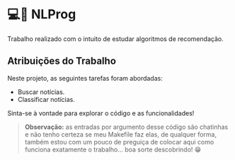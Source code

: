 # :computer::newspaper: NLProg

Trabalho realizado com o intuito de estudar algoritmos de recomendação.

## Atribuições do Trabalho

Neste projeto, as seguintes tarefas foram abordadas:

- Buscar notícias.
- Classificar notícias.

Sinta-se à vontade para explorar o código e as funcionalidades!

> **Observação:** as entradas por argumento desse código são chatinhas e não tenho certeza se meu Makefile faz elas, de qualquer forma, também estou com um pouco de preguiça de colocar aqui como funciona exatamente o trabalho... boa sorte descobrindo! :grin:
